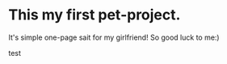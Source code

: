 # This my first pet-project.
It's simple one-page sait for my girlfriend!
So good luck to me:)

test